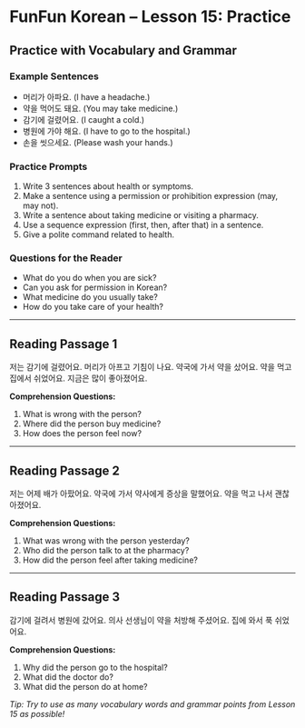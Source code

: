 # FunFun Korean – Lesson 15: Practice

## Practice with Vocabulary and Grammar

### Example Sentences
- 머리가 아파요. (I have a headache.)
- 약을 먹어도 돼요. (You may take medicine.)
- 감기에 걸렸어요. (I caught a cold.)
- 병원에 가야 해요. (I have to go to the hospital.)
- 손을 씻으세요. (Please wash your hands.)

### Practice Prompts
1. Write 3 sentences about health or symptoms.
2. Make a sentence using a permission or prohibition expression (may, may not).
3. Write a sentence about taking medicine or visiting a pharmacy.
4. Use a sequence expression (first, then, after that) in a sentence.
5. Give a polite command related to health.

### Questions for the Reader
- What do you do when you are sick?
- Can you ask for permission in Korean?
- What medicine do you usually take?
- How do you take care of your health?

---

## Reading Passage 1

저는 감기에 걸렸어요. 머리가 아프고 기침이 나요. 약국에 가서 약을 샀어요. 약을 먹고 집에서 쉬었어요. 지금은 많이 좋아졌어요.

**Comprehension Questions:**
1. What is wrong with the person?
2. Where did the person buy medicine?
3. How does the person feel now?

---

## Reading Passage 2

저는 어제 배가 아팠어요. 약국에 가서 약사에게 증상을 말했어요. 약을 먹고 나서 괜찮아졌어요.

**Comprehension Questions:**
1. What was wrong with the person yesterday?
2. Who did the person talk to at the pharmacy?
3. How did the person feel after taking medicine?

---

## Reading Passage 3

감기에 걸려서 병원에 갔어요. 의사 선생님이 약을 처방해 주셨어요. 집에 와서 푹 쉬었어요.

**Comprehension Questions:**
1. Why did the person go to the hospital?
2. What did the doctor do?
3. What did the person do at home?

*Tip: Try to use as many vocabulary words and grammar points from Lesson 15 as possible!*
